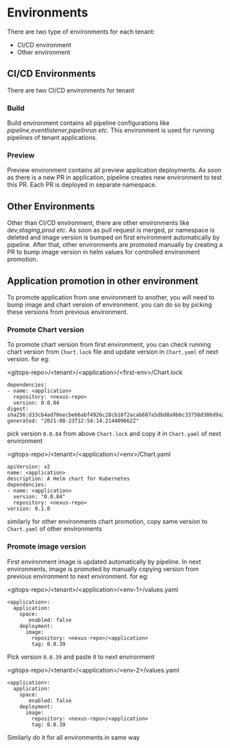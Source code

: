 # Environments

There are two type of environments for each tenant:

- CI/CD environment
- Other environment


## CI/CD Environments

There are two CI/CD environments for tenant


### Build

Build environment contains all pipeline configurations like *pipeline,eventlistener,pipelinrun etc*. This environment is used for running pipelines of tenant applications.

### Preview

Preview environment contains all preview application deployments. As soon as there is a new PR in application, pipeline creates new environment to test this PR. Each PR is deployed in separate namespace.

## Other Environments

Other than CI/CD environment, there are other environments like *dev,staging,prod etc*. As soon as pull request is merged, pr namespace is deleted and image version is bumped on first environment automatically by pipeline. After that, other environments are promoted manually by creating a PR to bump image version in helm values for controlled environment promotion. 

## Application promotion in other environment

To promote application from one environment to another, you will need to bump image and chart version of environment. you can do so by picking these versions from previous environment.

### Promote Chart version 

To promote chart version from first environment, you can check running chart version from ```Chart.lock``` file and update version in ```Chart.yaml``` of next version. for eg:

\<gitops-repo>/\<tenant>/\<application>/\<first-env>/Chart.lock

```
dependencies:
- name: <application>
  repository: <nexus-repo>
  version: 0.0.84
digest: sha256:d33cb4ad70eecbe66abf4926c28cb18f2acab687a5dbd8a9b6c33758d386d9a2
generated: "2021-08-23T12:54:14.214409662Z"
```
pick version ```0.0.84``` from above ```Chart.lock``` and copy it in ``Chart.yaml`` of next environment

\<gitops-repo>/\<tenant>/\<application>/\<env>/Chart.yaml
```
apiVersion: v2
name: <application>
description: A Helm chart for Kubernetes
dependencies:
- name: <application>
  version: "0.0.84"
  repository: <nexus-repo>
version: 0.1.0
```

similarly for other environments chart promotion, copy same version to ``Chart.yaml`` of other environments

### Promote image version

First environment image is updated automatically by pipeline. In next environments, image is promoted by manually copying version from previous environment to next environment. for eg:

\<gitops-repo>/\<tenant>/\<application>/\<env-1>/values.yaml

```
<application>:
  application: 
    space:
       enabled: false
    deployment:   
      image:
        repository: <nexus-repo>/<application>
        tag: 0.0.39
```

Pick version ```0.0.39``` and paste it to next environment

\<gitops-repo>/\<tenant>/\<application>/\<env-2>/values.yaml

```
<application>:
  application: 
    space:
       enabled: false
    deployment:   
      image:
        repository: <nexus-repo>/<application>
        tag: 0.0.39
```

Similarly do it for all environments in same way









